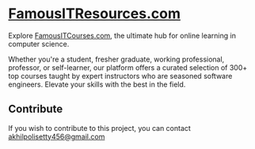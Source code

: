 # [FamousITResources.com](https://famousitcourses-com.onrender.com/)

Explore [FamousITCourses.com](https://famousitcourses-com.onrender.com/), the ultimate hub for online learning in computer science. 

Whether you're a student, fresher graduate, working professional, professor, or self-learner, our platform offers a curated selection of 300+ top courses taught by expert instructors who are seasoned software engineers. Elevate your skills with the best in the field.


## Contribute

If you wish to contribute to this project, you can contact [akhilpolisetty456@gmail.com](mailto:akhilpolisetty456@gmail.com)